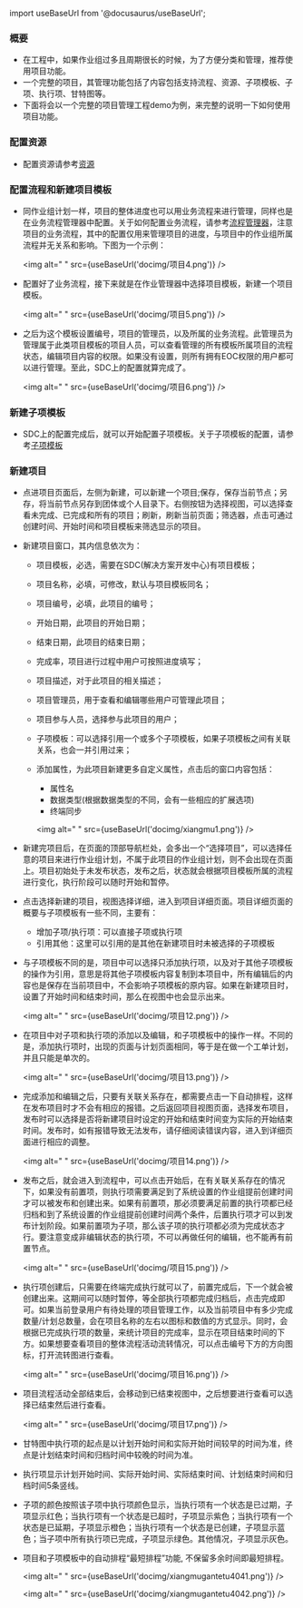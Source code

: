 
import useBaseUrl from '@docusaurus/useBaseUrl';

### 概要

* 在工程中，如果作业组过多且周期很长的时候，为了方便分类和管理，推荐使用项目功能。
* 一个完整的项目，其管理功能包括了内容包括支持流程、资源、子项模板、子项、执行项、甘特图等。
* 下面将会以一个完整的项目管理工程demo为例，来完整的说明一下如何使用项目功能。

### 配置资源

* 配置资源请参考[资源](用户使用手册/网页端/资源.md)

### 配置流程和新建项目模板

* 同作业组计划一样，项目的整体进度也可以用业务流程来进行管理，同样也是在业务流程管理器中配置。关于如何配置业务流程，请参考[流程管理器](系统配置手册/流程管理器/流程管理器.md)，注意项目的业务流程，其中的配置仅用来管理项目的进度，与项目中的作业组所属流程并无关系和影响。下图为一个示例：

  <img alt=" " src={useBaseUrl('docimg/项目4.png')} />

* 配置好了业务流程，接下来就是在作业管理器中选择项目模板，新建一个项目模板。

  <img alt=" " src={useBaseUrl('docimg/项目5.png')} />

* 之后为这个模板设置编号，项目的管理员，以及所属的业务流程。此管理员为管理属于此类项目模板的项目人员，可以查看管理的所有模板所属项目的流程状态，编辑项目内容的权限。如果没有设置，则所有拥有EOC权限的用户都可以进行管理。至此，SDC上的配置就算完成了。

  <img alt=" " src={useBaseUrl('docimg/项目6.png')} />

### 新建子项模板

* SDC上的配置完成后，就可以开始配置子项模板。关于子项模板的配置，请参考[子项模板](用户使用手册/网页端/子项模板.md)

### 新建项目

* 点进项目页面后，左侧为新建，可以新建一个项目;保存，保存当前节点；另存，将当前节点另存到团体或个人目录下。右侧按钮为选择视图，可以选择查看未完成、已完成和所有的项目；刷新，刷新当前页面；筛选器，点击可通过创建时间、开始时间和项目模板来筛选显示的项目。
* 新建项目窗口，其内信息依次为：
  * 项目模板，必选，需要在SDC(解决方案开发中心)有项目模板；
  * 项目名称，必填，可修改，默认与项目模板同名；
  * 项目编号，必填，此项目的编号；
  * 开始日期，此项目的开始日期；
  * 结束日期，此项目的结束日期；
  * 完成率，项目进行过程中用户可按照进度填写；
  * 项目描述，对于此项目的相关描述；
  * 项目管理员，用于查看和编辑哪些用户可管理此项目；
  * 项目参与人员，选择参与此项目的用户；
  * 子项模板：可以选择引用一个或多个子项模板，如果子项模板之间有关联关系，也会一并引用过来；
  * 添加属性，为此项目新建更多自定义属性，点击后的窗口内容包括：
    * 属性名
    * 数据类型(根据数据类型的不同，会有一些相应的扩展选项)
    * 终端同步

    <img alt=" " src={useBaseUrl('docimg/xiangmu1.png')} />

* 新建完项目后，在页面的顶部导航栏处，会多出一个“选择项目”，可以选择任意的项目来进行作业组计划，不属于此项目的作业组计划，则不会出现在页面上。项目初始处于未发布状态，发布之后，状态就会根据项目模板所属的流程进行变化，执行阶段可以随时开始和暂停。
* 点击选择新建的项目，视图选择详细，进入到项目详细页面。项目详细页面的概要与子项模板有一些不同，主要有：
  * 增加子项/执行项：可以直接子项或执行项
  * 引用其他：这里可以引用的是其他在新建项目时未被选择的子项模板
* 与子项模板不同的是，项目中可以选择只添加执行项，以及对于其他子项模板的操作为引用，意思是将其他子项模板内容复制到本项目中，所有编辑后的内容也是保存在当前项目中，不会影响子项模板的原内容。如果在新建项目时，设置了开始时间和结束时间，那么在视图中也会显示出来。

  <img alt=" " src={useBaseUrl('docimg/项目12.png')} />

* 在项目中对子项和执行项的添加以及编辑，和子项模板中的操作一样。不同的是，添加执行项时，出现的页面与计划页面相同，等于是在做一个工单计划，并且只能是单次的。

  <img alt=" " src={useBaseUrl('docimg/项目13.png')} />

* 完成添加和编辑之后，只要有关联关系存在，都需要点击一下自动排程，这样在发布项目时才不会有相应的报错。之后返回项目视图页面，选择发布项目，发布时可以选择是否将新建项目时设定的开始和结束时间变为实际的开始结束时间。发布时，如有报错导致无法发布，请仔细阅读错误内容，进入到详细页面进行相应的调整。

  <img alt=" " src={useBaseUrl('docimg/项目14.png')} />

* 发布之后，就会进入到流程中，可以点击开始后，在有关联关系存在的情况下，如果没有前置项，则执行项需要满足到了系统设置的作业组提前创建时间才可以被发布和创建出来。如果有前置项，那必须要满足前置的执行项都已经归档和到了系统设置的作业组提前创建时间两个条件，后置执行项才可以到发布计划阶段。如果前置项为子项，那么该子项的执行项都必须为完成状态才行。要注意变成非编辑状态的执行项，不可以再做任何的编辑，也不能再有前置节点。

  <img alt=" " src={useBaseUrl('docimg/项目15.png')} />

* 执行项创建后，只需要在终端完成执行就可以了，前置完成后，下一个就会被创建出来。这期间可以随时暂停，等全部执行项都完成归档后，点击完成即可。如果当前登录用户有待处理的项目管理工作，以及当前项目中有多少完成数量/计划总数量，会在项目名称的左右以图标和数值的方式显示。同时，会根据已完成执行项的数量，来统计项目的完成率，显示在项目结束时间的下方。如果想要查看项目的整体流程活动流转情况，可以点击编号下方的方向图标，打开流转图进行查看。

  <img alt=" " src={useBaseUrl('docimg/项目16.png')} />

* 项目流程活动全部结束后，会移动到已结束视图中，之后想要进行查看可以选择已结束然后进行查看。

  <img alt=" " src={useBaseUrl('docimg/项目17.png')} />

* 甘特图中执行项的起点是以计划开始时间和实际开始时间较早的时间为准，终点是计划结束时间和归档时间中较晚的时间为准。
* 执行项显示计划开始时间、实际开始时间、实际结束时间、计划结束时间和归档时间5条竖线。
* 子项的颜色按照该子项中执行项颜色显示，当执行项有一个状态是已过期，子项显示红色；当执行项有一个状态是已超时，子项显示紫色；当执行项有一个状态是已延期，子项显示橙色；当执行项有一个状态是已创建，子项显示蓝色；当子项中所有执行项已完成，子项显示绿色。其他情况，子项显示灰色。
* 项目和子项模板中的自动排程“最短排程”功能, 不保留多余时间即最短排程。

  <img alt=" " src={useBaseUrl('docimg/xiangmugantetu4041.png')} />

  <img alt=" " src={useBaseUrl('docimg/xiangmugantetu4042.png')} />